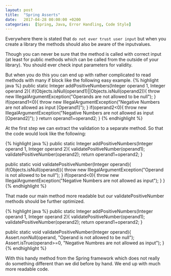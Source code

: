 ```yaml
---
layout: post
title:  "Spring Asserts"
date:   2017-04-28 00:00:00 +0200
categories:  [Spring, Java, Error Handling, Code Style]
---
```

Everywhere there is stated that `do not ever trust user input` but when you create a library the methods should also be aware of the inputvalues.

Though you can never be sure that the method is called with correct input (at least for public methods which can be called from the outside of your library). You should ever check input parameters for validity.

But when you do this you can end up with rather complicated to read methods with many if block like the following easy example.
{% highlight java %}
public static Integer addPositiveNumbers(Integer operand 1, Integer operand 2){
  if(Objects.isNull(operand1)||Objects.isNull(operand2)){
    throw new IllegalArgumentException("Operands are not allowed to be null");
  }
  if(operand1<0){
    throw new IllegalArgumentException("Negative Numbers are not allowed as input [Operand1]");
  }
  if(operand2<0){
    throw new IllegalArgumentException("Negative Numbers are not allowed as input [Operand2]");
  }
  return operand1+operand2;
}
{% endhighlight %}

At the first step we can extract the validation to a separate method. So that the code would look like the following:

{% highlight java %}
public static Integer addPositiveNumbers(Integer operand 1, Integer operand 2){
  validatePositiveNumber(operand1);
  validatePositiveNumber(operand2);
  return operand1+operand2;
}

public static void validatePositiveNumber(Integer operand){
  if(Objects.isNull(operand)){
    throw new IllegalArgumentException("Operand is not allowed to be null");
  }
  if(operand<0){
    throw new IllegalArgumentException("Negative Numbers are not allowed as input");
  }
}
{% endhighlight %}

That made our main method more readable but our validatePositiveNumber methods should be further optimized.

{% highlight java %}
public static Integer addPositiveNumbers(Integer operand 1, Integer operand 2){
  validatePositiveNumber(operand1);
  validatePositiveNumber(operand2);
  return operand1+operand2;
}

public static void validatePositiveNumber(Integer operand){
  Assert.nonNull(operand, "Operand is not allowed to be null");
  Assert.isTrue(operand>=0, "Negative Numbres are not allowed as input");
}
{% endhighlight %}

With this handy method from the Spring framework which does not really do something different than we did before by hand.
We end up with much more readable code.
